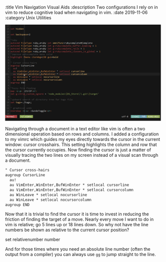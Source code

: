 :title Vim Navigation Visual Aids
:description Two configurations I rely on in vim to reduce cognitive load when navigating in vim.
:date 2019-11-06
:category Unix Utilities

![Screenshot of editing my vimrc file with both settings enabled](vim-visual-aids.png)

Navigating through a document in a text editor like vim is often a two dimensional operation based on rows and columns.
I added a configuration to my vimrc which guides my eyes directly towards the cursor in the current window: cursor crosshairs.
This setting highlights the column and row that the cursor currently occupies.
Now finding the cursor is just a matter of visually tracing the two lines on my screen instead of a visual scan through a document.

    " Cursor cross-hairs
    augroup CursorLine
      au!
      au VimEnter,WinEnter,BufWinEnter * setlocal cursorline
      au VimEnter,WinEnter,BufWinEnter * setlocal cursorcolumn
      au WinLeave * setlocal nocursorline
      au WinLeave * setlocal nocursorcolumn
    augroup END

Now that it is trivial to find the cursor it is time to invest in reducing the friction of finding the target of a move.
Nearly every move I want to do in vim is relative; go 5 lines up or 18 lines down.
So why not have the line numbers be shown as relative to the current cursor position?

  set relativenumber number

And for those times where you need an absolute line number (often the output from a compiler) you can always use `gg` to jump straight to the line.


